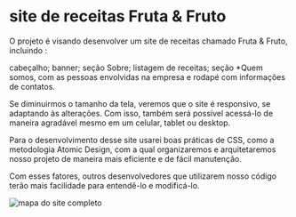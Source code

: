 # site de receitas Fruta & Fruto

O projeto é visando desenvolver um site de receitas chamado Fruta & Fruto, incluindo :

<p>cabeçalho;
banner;
seção Sobre;
listagem de receitas;
seção *Quem somos, com as pessoas envolvidas na empresa e rodapé com informações de contatos.</p>

Se diminuirmos o tamanho da tela, veremos que o site é responsivo, se adaptando às alterações. Com isso, também será possível acessá-lo de maneira agradável mesmo em um celular, tablet ou desktop. 

<p>Para o desenvolvimento desse site usarei boas práticas de CSS, como a metodologia Atomic Design, com a qual organizaremos e arquitetaremos nosso projeto de maneira mais eficiente e de fácil manutenção.</p>
Com esses fatores, outros desenvolvedores que utilizarem nosso código terão mais facilidade para entendê-lo e modificá-lo.

![mapa do site completo](https://user-images.githubusercontent.com/81722875/204019086-f93be925-6233-4efc-bb0e-f1ce2ddbdb8c.png)
